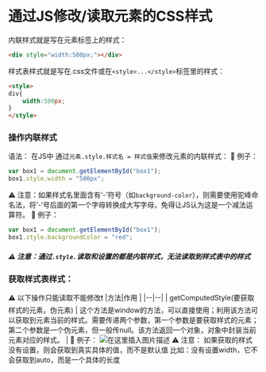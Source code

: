 ﻿# 通过JS修改/读取元素的CSS样式
内联样式就是写在元素标签上的样式：

```html
<div style="width:500px;"></div>
```
样式表样式就是写在.css文件或在`<style>...</style>`标签里的样式：

```html
<style>
div{
	width:500px;
}
</style>
```

### 操作内联样式
语法：
在JS中 通过`元素.style.样式名 = 样式值`来修改元素的内联样式：
🌰 例子：

```javascript
var box1 = document.getElementById("box1");
box1.style.width = "500px";
```
⚠️ 注意：如果样式名里面含有‘-’符号（如`background-color`），则需要使用驼峰命名法，将‘-’号后面的第一个字母转换成大写字母，免得让JS认为这是一个减法运算符。
🌰 例子：

```javascript
var box1 = document.getElementById("box1");
box1.style.backgroundColor = "red";
```

##### ⚠️ 注意：通过`.style.`读取和设置的都是内联样式，无法读取到样式表中的样式

### 获取样式表样式：
⚠️ 以下操作只能读取不能修改❗️
|方法|作用  |
|--|--|
| getComputedStyle(要获取样式的元素，伪元素) | 这个方法是window的方法，可以直接使用；利用该方法可以获取到元素当前的样式。需要传递两个参数，第一个参数是要获取样式的元素；第二个参数是一个伪元素，但一般传null。该方法返回一个对象，对象中封装当前元素对应的样式。 |
🌰 例子：
![在这里插入图片描述](https://img-blog.csdnimg.cn/4c0e8f5e56ff40a99fb24a19a96f0ebb.png?x-oss-process=image/watermark,type_d3F5LXplbmhlaQ,shadow_50,text_Q1NETiBAQ2h1YW5ZYW5nIENoZW4=,size_20,color_FFFFFF,t_70,g_se,x_16)
⚠️ 注意：
如果获取的样式没有设置，则会获取到真实具体的值，而不是默认值
比如：没有设置width，它不会获取到auto，而是一个具体的长度




